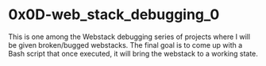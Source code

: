 # 0x0D-web_stack_debugging_0
This is one among the Webstack debugging series of projects where I will be given broken/bugged webstacks. The final goal is to come up with a Bash script that once executed, it will bring the webstack to a working state.
